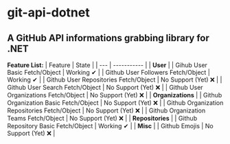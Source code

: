 # git-api-dotnet
## A GitHub API informations grabbing library for .NET
**Feature List:**
| Feature | State |
| --- | ----------- |
| **User** |
| Gihub User Basic Fetch/Object | Working ✔ |
| Github User Followers Fetch/Object | Working ✔ |
| Github User Repositories Fetch/Object | No Support (Yet) ❌ |
| Github User Search Fetch/Object | No Support (Yet) ❌ |
| Github User Organizations Fetch/Object | No Support (Yet) ❌ |
| **Organizations** |
| Github Organization Basic Fetch/Object | No Support (Yet) ❌ |
| Github Organization Repositories Fetch/Object | No Support (Yet) ❌ |
| Github Organization Teams Fetch/Object | No Support (Yet) ❌ |
| **Repositories** |
| Github Repository Basic Fetch/Object | Working ✔ |
| **Misc** |
| Github Emojis | No Support (Yet) ❌ |
